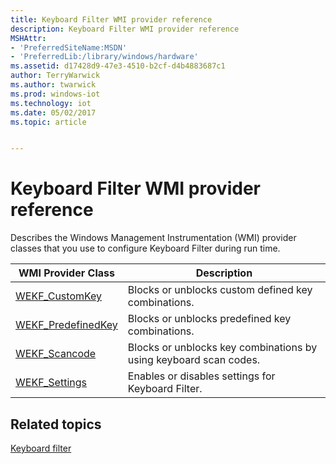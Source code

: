 ```yaml
---
title: Keyboard Filter WMI provider reference
description: Keyboard Filter WMI provider reference
MSHAttr:
- 'PreferredSiteName:MSDN'
- 'PreferredLib:/library/windows/hardware'
ms.assetid: d17428d9-47e3-4510-b2cf-d4b4883687c1
author: TerryWarwick
ms.author: twarwick
ms.prod: windows-iot
ms.technology: iot
ms.date: 05/02/2017
ms.topic: article


---
```

# Keyboard Filter WMI provider reference

Describes the Windows Management Instrumentation (WMI) provider classes that you use to configure Keyboard Filter during run time.

| WMI Provider Class | Description |
| ------------------ | ----------- |
| [WEKF\_CustomKey](wekf-customkey.md) | Blocks or unblocks custom defined key combinations. |
| [WEKF\_PredefinedKey](wekf-predefinedkey.md) | Blocks or unblocks predefined key combinations. |
| [WEKF\_Scancode](wekf-scancode.md) | Blocks or unblocks key combinations by using keyboard scan codes. |
| [WEKF\_Settings](wekf-settings.md) | Enables or disables settings for Keyboard Filter. |

## Related topics

[Keyboard filter](keyboardfilter.md)

